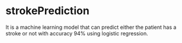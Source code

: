 # strokePrediction
It is a machine learning model that can predict either the patient has a stroke or not with accuracy 94% using logistic regression.
